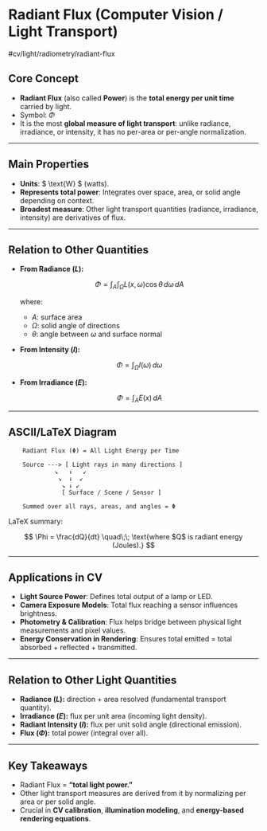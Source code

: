 # Radiant Flux (Computer Vision / Light Transport)
 #cv/light/radiometry/radiant-flux

## Core Concept
- **Radiant Flux** (also called **Power**) is the **total energy per unit time** carried by light.  
- Symbol: $\Phi$  
- It is the most **global measure of light transport**: unlike radiance, irradiance, or intensity, it has no per-area or per-angle normalization.  

---

## Main Properties
- **Units**: $ \text{W} $ (watts).  
- **Represents total power**: Integrates over space, area, or solid angle depending on context.  
- **Broadest measure**: Other light transport quantities (radiance, irradiance, intensity) are derivatives of flux.  

---

## Relation to Other Quantities
- **From Radiance ($L$):**  

  $$
  \Phi = \int_A \int_{\Omega} L(x, \omega) \cos\theta \, d\omega \, dA
  $$

  where:  
  - $A$: surface area  
  - $\Omega$: solid angle of directions  
  - $\theta$: angle between $\omega$ and surface normal  

- **From Intensity ($I$):**  

  $$
  \Phi = \int_{\Omega} I(\omega) \, d\omega
  $$

- **From Irradiance ($E$):**  

  $$
  \Phi = \int_A E(x) \, dA
  $$

---

## ASCII/LaTeX Diagram

```
    Radiant Flux (Φ) = All Light Energy per Time

    Source ---> [ Light rays in many directions ]
             ↘   ↓   ↙
              ↘  ↓  ↙
               ↘ ↓ ↙
               [ Surface / Scene / Sensor ]
    
    Summed over all rays, areas, and angles = Φ
```

LaTeX summary:

$$
\Phi = \frac{dQ}{dt}
\quad\;\; \text{where $Q$ is radiant energy (Joules).}
$$

---

## Applications in CV
- **Light Source Power**: Defines total output of a lamp or LED.  
- **Camera Exposure Models**: Total flux reaching a sensor influences brightness.  
- **Photometry & Calibration**: Flux helps bridge between physical light measurements and pixel values.  
- **Energy Conservation in Rendering**: Ensures total emitted = total absorbed + reflected + transmitted.  

---

## Relation to Other Light Quantities
- **Radiance ($L$):** direction + area resolved (fundamental transport quantity).  
- **Irradiance ($E$):** flux per unit area (incoming light density).  
- **Radiant Intensity ($I$):** flux per unit solid angle (directional emission).  
- **Flux ($\Phi$):** total power (integral over all).  

---
## Key Takeaways
- Radiant Flux = **“total light power.”**  
- Other light transport measures are derived from it by normalizing per area or per solid angle.  
- Crucial in **CV calibration**, **illumination modeling**, and **energy-based rendering equations**.  
